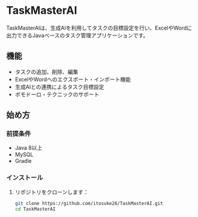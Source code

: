 # TaskMasterAI

TaskMasterAIは、生成AIを利用してタスクの目標設定を行い、ExcelやWordに出力できるJavaベースのタスク管理アプリケーションです。

## 機能

- タスクの追加、削除、編集
- ExcelやWordへのエクスポート・インポート機能
- 生成AIとの連携によるタスク目標設定
- ポモドーロ・テクニックのサポート

## 始め方

### 前提条件

- Java 8以上
- MySQL
- Gradle

### インストール

1. リポジトリをクローンします：

   ```bash
   git clone https://github.com/itosuke26/TaskMasterAI.git
   cd TaskMasterAI